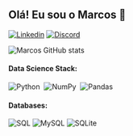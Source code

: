 ## Olá! Eu sou o Marcos 👋

[![Linkedin](https://img.shields.io/badge/LinkedIn-0077B5?style=for-the-badge&logo=linkedin&logoColor=white)](https://www.linkedin.com/in/marcos-carvalho-8173a2241/)  [![Discord](https://img.shields.io/badge/Discord-7289DA?style=for-the-badge&logo=discord&logoColor=white)]([https://discord.com/channels/@SEUUSERNAME/](https://discord.com/channels/krcar4))

![Marcos GitHub stats](https://github-readme-stats.vercel.app/api?username=MarcosFN2014&show_icons=true&theme=transparent)

#### Data Science Stack:

![Python](https://img.shields.io/badge/Python-14354C?style=for-the-badge&logo=python&logoColor=white)&nbsp;
![NumPy](https://img.shields.io/badge/NumPy-013243?style=for-the-badge&logo=numpy&logoColor=white)&nbsp;
![Pandas](https://img.shields.io/badge/Pandas-150458?style=for-the-badge&logo=pandas&logoColor=white)&nbsp;

#### Databases:
![SQL](https://img.shields.io/badge/SQL-0?style=for-the-badge&logo=SQL&logoColor=white&color=greeb)&nbsp;![MySQL](https://img.shields.io/badge/MySQL-00000F?style=for-the-badge&logo=mysql&logoColor=white) ![SQLite](https://img.shields.io/badge/SQLite-000?style=for-the-badge&logo=sqlite&logoColor=07405E)

